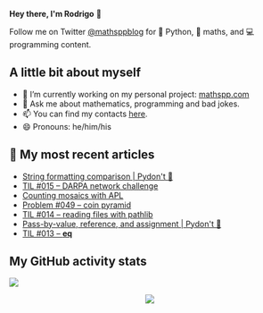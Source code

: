 **Hey there, I'm Rodrigo** 👋

Follow me on Twitter [@mathsppblog][twitter] for 🐍 Python, 🧠 maths, and 💻 programming content.


## A little bit about myself

- 🔭 I’m currently working on my personal project: [mathspp.com](https://mathspp.com)
- 💬 Ask me about mathematics, programming and bad jokes.
- 📫 You can find my contacts [here](https://mathspp.com/about#contacts).
- 😄 Pronouns: he/him/his


## 📖 My most recent articles

<!-- BLOG-POST-LIST:START -->
- [String formatting comparison | Pydon&#39;t 🐍](https://mathspp.com/blog/pydonts/string-formatting-comparison)
- [TIL #015 – DARPA network challenge](https://mathspp.com/blog/til/015)
- [Counting mosaics with APL](https://mathspp.com/blog/counting-mosaics-with-apl)
- [Problem #049 – coin pyramid](https://mathspp.com/blog/problems/coin-pyramid)
- [TIL #014 – reading files with pathlib](https://mathspp.com/blog/til/014)
- [Pass-by-value, reference, and assignment | Pydon&#39;t 🐍](https://mathspp.com/blog/pydonts/pass-by-value-reference-and-assignment)
- [TIL #013 – __eq__](https://mathspp.com/blog/til/013)
<!-- BLOG-POST-LIST:END -->


##  My GitHub activity stats

![](https://github-readme-stats.vercel.app/api?username=RojerGS&hide=stars&count_private=true&show_icons=true)

<p align='center'><img src='https://visitor-badge.laobi.icu/badge?page_id=RojerGS'></p>

[twitter]: https://twitter.com/mathsppblog
